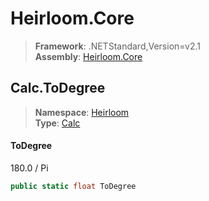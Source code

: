 # Heirloom.Core

> **Framework**: .NETStandard,Version=v2.1  
> **Assembly**: [Heirloom.Core][0]  

## Calc.ToDegree

> **Namespace**: [Heirloom][0]  
> **Type**: [Calc][1]  

#### ToDegree

180.0 / Pi

```cs
public static float ToDegree
```

[0]: ../../../Heirloom.Core.md
[1]: ../Calc.md
